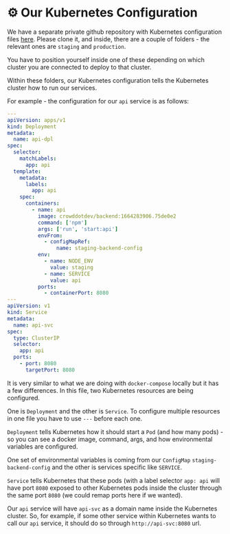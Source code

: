 # ⚙️ Our Kubernetes Configuration

We have a separate private github repository with Kubernetes configuration files [here](https://github.com/CrowdDotDev/kube-crowd). Please clone it, and inside, there are a couple of folders - the relevant ones are `staging` and `production`.

You have to position yourself inside one of these depending on which cluster you are connected to deploy to that cluster.

Within these folders, our Kubernetes configuration tells the Kubernetes cluster how to run our services.

For example - the configuration for our `api` service is as follows:

```yaml
---
apiVersion: apps/v1
kind: Deployment
metadata:
  name: api-dpl
spec:
  selector:
    matchLabels:
      app: api
  template:
    metadata:
      labels:
        app: api
    spec:
      containers:
        - name: api
          image: crowddotdev/backend:1664283906.75de0e2
          command: ['npm']
          args: ['run', 'start:api']
          envFrom:
            - configMapRef:
                name: staging-backend-config
          env:
            - name: NODE_ENV
              value: staging
            - name: SERVICE
              value: api
          ports:
            - containerPort: 8080
---
apiVersion: v1
kind: Service
metadata:
  name: api-svc
spec:
  type: ClusterIP
  selector:
    app: api
  ports:
    - port: 8080
      targetPort: 8080
```

It is very similar to what we are doing with `docker-compose` locally but it has a few differences. In this file, two Kubernetes resources are being configured.

One is `Deployment` and the other is `Service`. To configure multiple resources in one file you have to use `---` before each one.

`Deployment` tells Kubernetes how it should start a `Pod` (and how many pods) - so you can see a docker image, command, args, and how environmental variables are configured.

One set of environmental variables is coming from our `ConfigMap` `staging-backend-config` and the other is services specific like `SERVICE`.

`Service` tells Kubernetes that these pods (with a label selector `app: api` will have port `8080` exposed to other Kubernetes pods inside the cluster through the same port `8080` (we could remap ports here if we wanted).

Our `api` service will have `api-svc` as a domain name inside the Kubernetes cluster. So, for example, if some other service within Kubernetes wants to call our `api` service, it should do so through `http://api-svc:8080` url.

